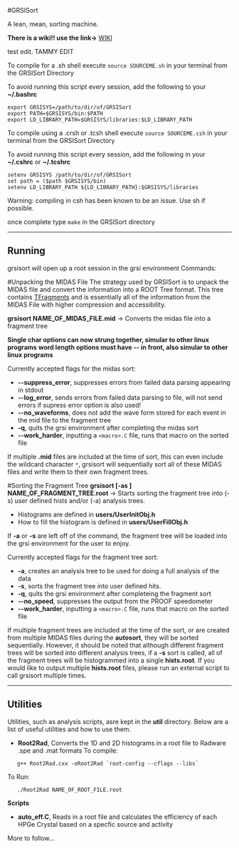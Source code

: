 #GRSISort


A lean, mean, sorting machine. 

**There is a wiki!!  use the link->** [WIKI](http://github.com/GRIFFINCollaboration/GRSISort/wiki)

test edit. TAMMY EDIT

To compile for a .sh shell execute `source SOURCEME.sh` in your terminal from the GRSISort Directory

To avoid running this script every session, add the following to your **~/.bashrc**
```
export GRSISYS=/path/to/dir/of/GRSISort
export PATH=$GRSISYS/bin:$PATH
export LD_LIBRARY_PATH=$GRSISYS/libraries:$LD_LIBRARY_PATH
```

To compile using a .crsh or .tcsh shell execute `source SOURCEME.csh` in your terminal from the GRSISort Directory

To avoid running this script every session, add the following in your **~/.cshrc**  or **~/.tcshrc** 
```
setenv GRSISYS /path/to/dir/of/GRSISort
set path = ($path $GRSISYS/bin)
setenv LD_LIBRARY_PATH ${LD_LIBRARY_PATH}:$GRSISYS/libraries
```
Warning: compiling in csh has been known to be an issue. Use sh if possible.


once complete type `make` in the GRSISort directory

-----------------------------------------
Running
-----------------------------------------
grsisort will open up a root session in the grsi environment
Commands:

#Unpacking the MIDAS File
The strategy used by GRSISort is to unpack the MIDAS file and convert the information into a ROOT Tree format. This tree contains <a href="https://rawgit.com/wiki/r3dunlop/GRSISort/technical-docs/ROOT-Gen-Html/htmldoc/TFragment.html#TFragment:Data_Members" target="_blank">TFragments</a> and is essentially all of the information from the MIDAS File with higher compression and accessibility.
  
**grsisort NAME_OF_MIDAS_FILE.mid**  -> Converts the midas file into a fragment tree

**Single char options can now strung together, simular to other linux programs**
**word length options must have -- in front, also simular to other linux programs**

Currently accepted flags for the midas sort:
  * __--suppress_error__,   suppresses errors from failed data parsing appearing in stdout
  * __--log_error__,        sends errors from failed data parsing to file, will not send errors if supress error option is also used!
  * __--no_waveforms__,     does not add the wave form stored for each event in the mid file to the fragment tree
  * __-q__,                quits the grsi environment after completing the midas sort
  * __--work_harder__,      inputting a `<macro>.C` file, runs that macro on the sorted file

If multiple **.mid** files are included at the time of sort, this can even include the wildcard character `*`, grsisort will sequentially sort all of these MIDAS files and write them to their own fragment trees.

#Sorting the Fragment Tree
**grsisort [-as ] NAME_OF_FRAGMENT_TREE.root**   -> Starts sorting the fragment tree into (-s) user defined hists and/or (-a) analysis trees.
  * Histograms are defined in **users/UserInitObj.h**
  * How to fill the histogram is defined in **users/UserFillObj.h** 
  
If **-a** or **-s** are left off of the command, the fragment tree will be loaded into the grsi environment for the user to enjoy.

Currently accepted flags for the fragment tree sort:
  * __-a__,                creates an analysis tree to be used for doing a full analysis of the data
  * __-s__,                sorts the fragment tree into user defined hits. 
  * __-q__,                quits the grsi environment after completeing the fragment sort
  * __--no_speed__,         suppresses the output from the PROOF speedometer
  * __--work_harder__,      inputting a `<macro>.C` file, runs that macro on the sorted file

If multiple fragment trees are included at the time of the sort, or are created from multiple MIDAS files during the **autosort**, they will be sorted sequentially. However, it should be noted that although different fragment trees will be sorted into different analysis trees, if a **-s** sort is called, all of the fragment trees will be histogrammed into a single **hists.root**. If you would like to output multiple **hists.root** files, please run an external script to call grsisort multiple times.

-----------------------------------------
 Utilities
-----------------------------------------
Utilities, such as analysis scripts, asre kept in the **util** directory. Below are a list of useful utilities and how to use them.
  * **Root2Rad**, Converts the 1D and 2D histograms in a root file to Radware .spe and .mat formats
  To compile:
```
   g++ Root2Rad.cxx -oRoot2Rad `root-config --cflags --libs`
```
  To Run:
```
   ./Root2Rad NAME_OF_ROOT_FILE.root
```

**Scripts**
  * **auto_eff.C**, Reads in a root file and calculates the efficiency of each HPGe Crystal based on a specfic source and activity


More to follow...

